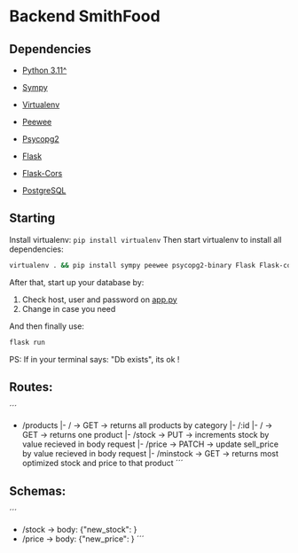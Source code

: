 # Backend SmithFood

## Dependencies
- [Python 3.11^](https://www.python.org/)
- [Sympy](https://pypi.org/project/sympy/)
- [Virtualenv](https://pypi.org/project/virtualenv/)
- [Peewee](https://pypi.org/project/peewee/)
- [Psycopg2](https://pypi.org/project/psycopg2/)
- [Flask](https://pypi.org/project/flask/)
- [Flask-Cors](https://pypi.org/project/flask-cors/)

- [PostgreSQL](https://www.postgresql.org/)


## Starting
Install virtualenv: `pip install virtualenv`
Then start virtualenv to install all dependencies:
```sh
virtualenv . && pip install sympy peewee psycopg2-binary Flask Flask-cors
```

After that, start up your database by:
1. Check host, user and password on [app.py](https://github.com/Little-Panela/SmithFood/blob/master/server/app.py)
2. Change in case you need

And then finally use:
```sh
flask run
```

PS:
If in your terminal says: "Db exists", its ok !

## Routes:
´´´
- /products
  |- / -> GET -> returns all products by category
  |- /:id
    |- / -> GET -> returns one product
    |- /stock -> PUT -> increments stock by value recieved in body request
    |- /price -> PATCH -> update sell_price by value recieved in body request
    |- /minstock -> GET -> returns most optimized stock and price to that product
´´´

## Schemas:
´´´
- /stock -> body: {"new_stock": <number>}
- /price -> body: {"new_price": <double>}
´´´


